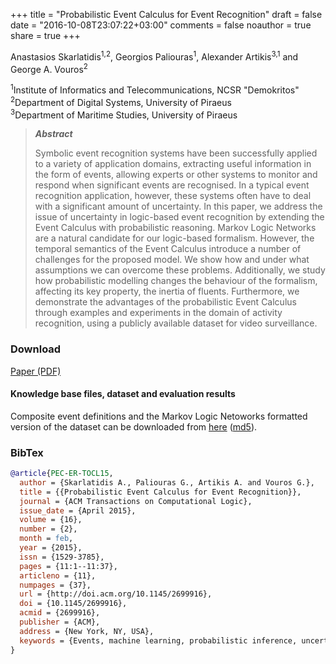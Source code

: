 +++
title = "Probabilistic Event Calculus for Event Recognition"
draft = false
date = "2016-10-08T23:07:22+03:00"
comments = false
noauthor = true 
share = true
+++

Anastasios Skarlatidis<sup>1,2</sup>, Georgios Paliouras<sup>1</sup>, Alexander Artikis<sup>3,1</sup> and George A. Vouros<sup>2</sup>

<sup>1</sup>Institute of Informatics and Telecommunications, NCSR "Demokritos"</br>
<sup>2</sup>Department of Digital Systems, University of Piraeus</br>
<sup>3</sup>Department of Maritime Studies, University of Piraeus</br>

>***Abstract*** 
>
>Symbolic event recognition systems have been successfully applied to a variety of application domains, extracting useful information in the form of events, allowing experts or other systems to monitor and respond when significant events are recognised. In a typical event recognition application, however, these systems often have to deal with a significant amount of uncertainty. In this paper, we address the issue of uncertainty in logic-based event recognition by extending the Event Calculus with probabilistic reasoning. Markov Logic Networks are a natural candidate for our logic-based formalism. However, the temporal semantics of the Event Calculus introduce a number of challenges for the proposed model. We show how and under what assumptions we can overcome these problems. Additionally, we study how probabilistic modelling changes the behaviour of the formalism, affecting its key property, the inertia of fluents. Furthermore, we demonstrate the advantages of the probabilistic Event Calculus through 
examples and experiments in the domain of activity recognition, using a publicly available dataset for video surveillance.



### Download
[Paper (PDF)](/publications/papers/paper-TOCL15.pdf)

#### Knowledge base files, dataset and evaluation results

Composite event definitions and the Markov Logic Netoworks formatted version of the dataset can be downloaded from [here](https://users.iit.demokritos.gr/~anskarl/pub/mlnec/MLN-EC_CAVIAR-20130319-00_07_20.tar.bz2) ([md5](https://users.iit.demokritos.gr/~anskarl/pub/mlnec/MLN-EC_CAVIAR-20130319-00_07_20.tar.bz2.md5)).

### BibTex

```bibtex
@article{PEC-ER-TOCL15,
  author = {Skarlatidis A., Paliouras G., Artikis A. and Vouros G.},
  title = {{Probabilistic Event Calculus for Event Recognition}},
  journal = {ACM Transactions on Computational Logic},
  issue_date = {April 2015},
  volume = {16},
  number = {2},
  month = feb,
  year = {2015},
  issn = {1529-3785},
  pages = {11:1--11:37},
  articleno = {11},
  numpages = {37},
  url = {http://doi.acm.org/10.1145/2699916},
  doi = {10.1145/2699916},
  acmid = {2699916},
  publisher = {ACM},
  address = {New York, NY, USA},
  keywords = {Events, machine learning, probabilistic inference, uncertainty},
} 

```